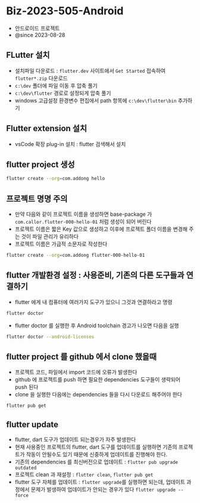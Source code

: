 # Biz-2023-505-Android

- 안드로이드 프로젝트
- @since 2023-08-28

## FLutter 설치

- 설치파일 다운로드 : `flutter.dev` 사이트에서 `Get Started` 접속하여 `flutter*.zip` 다운로드
- `c:\dev` 폴더에 파일 이동 후 압축 풀기
- `c:\dev\flutter` 경로로 설정되게 압축 풀기
- windows 고급설정 환경변수 편집에서 path 항목에 `c:\dev\flutter\bin` 추가하기

## Flutter extension 설치

- vsCode 확장 plug-in 설치 : flutter 검색해서 설치

## flutter project 생성

```bash
flutter create --org=com.addong hello
```

## 프로젝트 명명 주의

- 만약 다음와 같이 프로젝트 이름을 생성하면 base-package 가 `com.callor.flutter-000-hello-01` 처럼 생성이 되어 버린다
- 프로젝트 이름은 짧은 Key 값으로 생성하고 이후에 프로젝트 폴더 이름을 변경해 주는 것이 파일 관리가 유리하다
- 프로젝트 이름은 가급적 소문자로 작성한다

```bash
flutter create --org=com.addong flutter-000-hello-01
```

## flutter 개발환경 설정 : 사용준비, 기존의 다른 도구들과 연결하기

- flutter 에게 내 컴퓨터에 여러가지 도구가 있으니 그것과 연결하라고 명령

```bash
flutter doctor
```

- flutter doctor 를 실행한 후 Android toolchain 경고가 나오면 다음을 실행

```bash
flutter doctor --android-licenses
```

## flutter project 를 github 에서 clone 했을때

- 프로젝트 코드, 파일에서 import 코드에 오류가 발생한다
- github 에 프로젝트를 push 하면 필요한 dependencies 도구들이 생략되어 push 된다
- clone 을 실행한 다음에는 dependencies 들을 다시 다운로드 해주어야 한다

```bash
flutter pub get
```

## flutter update

- flutter, dart 도구가 업데이트 되는경우가 자주 발생한다
- 현재 사용중인 프로젝트의 flutter, dart 도구를 업데이트를 실행하면 기존의 프로젝트가 작동이 안될수도 있기 때문에 신중하게 업데이트를 진행해야 한다.
- 기존의 dependencies 를 최신버전으로 업데이트 : `flutter pub upgrade outdated`
- 프로젝트 clean 과 재설정 : `flutter clean`, `flutter pub get`
- flutter 도구 자체를 업데이트 : `flutter upgrade`를 실행하면 되는데, 업데이트 과정에서 문제가 발생하여 업데이트가 안되는 경우가 있다
  `flutter upgrade --force`
